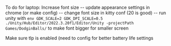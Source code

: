 To do for laptop:
Increase font size 
    -- update appearance settings in chrome (or make config)
    -- change font size in kitty conf (20 is good)
    -- run unity with `env GDK_SCALE=2 GDK_DPI_SCALE=0.5 ./Unity/Hub/Editor/2022.3.20f1/Editor/Unity -projectPath Games/DodginBalls/` to make font bigger for smaller screen
    
Make sure tlp is enabled (need to config for better battery life settings
